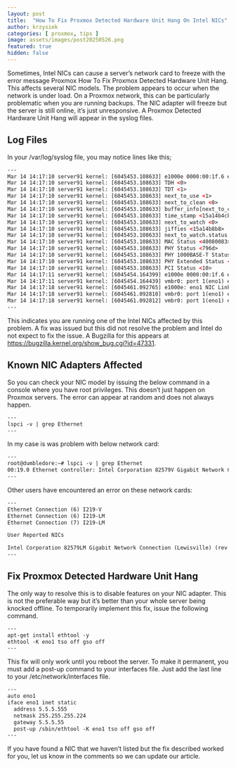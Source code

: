 ```yaml
---
layout: post
title:  "How To Fix Proxmox Detected Hardware Unit Hang On Intel NICs"
author: krzysiek
categories: [ proxmox, tips ]
image: assets/images/post20250526.png
featured: true
hidden: false
---
```


Sometimes, Intel NICs can cause a server’s network card to freeze with the error message Proxmox How To Fix Proxmox Detected Hardware Unit Hang. This affects several NIC models. The problem appears to occur when the network is under load. On a Proxmox network, this can be particularly problematic when you are running backups. The NIC adapter will freeze but the server is still online, it’s just unresponsive. A Proxmox Detected Hardware Unit Hang will appear in the syslog files.

## Log Files
In your /var/log/syslog file, you may notice lines like this;

```html
---
Mar 14 14:17:10 server91 kernel: [6045453.108633] e1000e 0000:00:1f.6 eno1: Detected Hardware Unit Hang:
Mar 14 14:17:10 server91 kernel: [6045453.108633] TDH <0>
Mar 14 14:17:10 server91 kernel: [6045453.108633] TDT <1>
Mar 14 14:17:10 server91 kernel: [6045453.108633] next_to_use <1>
Mar 14 14:17:10 server91 kernel: [6045453.108633] next_to_clean <0>
Mar 14 14:17:10 server91 kernel: [6045453.108633] buffer_info[next_to_clean]:
Mar 14 14:17:10 server91 kernel: [6045453.108633] time_stamp <15a14b4cb>
Mar 14 14:17:10 server91 kernel: [6045453.108633] next_to_watch <0>
Mar 14 14:17:10 server91 kernel: [6045453.108633] jiffies <15a14b8b8>
Mar 14 14:17:10 server91 kernel: [6045453.108633] next_to_watch.status <0>
Mar 14 14:17:10 server91 kernel: [6045453.108633] MAC Status <40080083>
Mar 14 14:17:10 server91 kernel: [6045453.108633] PHY Status <796d>
Mar 14 14:17:10 server91 kernel: [6045453.108633] PHY 1000BASE-T Status <3800>
Mar 14 14:17:10 server91 kernel: [6045453.108633] PHY Extended Status <3000>
Mar 14 14:17:10 server91 kernel: [6045453.108633] PCI Status <10>
Mar 14 14:17:11 server91 kernel: [6045454.164399] e1000e 0000:00:1f.6 eno1: Reset adapter unexpectedly
Mar 14 14:17:11 server91 kernel: [6045454.164439] vmbr0: port 1(eno1) entered disabled state
Mar 14 14:17:18 server91 kernel: [6045461.092765] e1000e: eno1 NIC Link is Up 1000 Mbps Full Duplex, Flow Control: Rx/Tx
Mar 14 14:17:18 server91 kernel: [6045461.092810] vmbr0: port 1(eno1) entered blocking state
Mar 14 14:17:18 server91 kernel: [6045461.092812] vmbr0: port 1(eno1) entered forwarding state
---
```

This indicates you are running one of the Intel NICs affected by this problem. A fix was issued but this did not resolve the problem and Intel do not expect to fix the issue. A Bugzilla for this appears at <a target="_blank" href="https://bugzilla.kernel.org/show_bug.cgi?id=47331">https://bugzilla.kernel.org/show_bug.cgi?id=47331</a>.

## Known NIC Adapters Affected
So you can check your NIC model by issuing the below command in a console where you have root privileges. This doesn’t just happen on Proxmox servers. The error can appear at random and does not always happen.

```html
---
lspci -v | grep Ethernet
---
```

In my case is was problem with below network card: 

```html
---
root@dumbledore:~# lspci -v | grep Ethernet
00:19.0 Ethernet controller: Intel Corporation 82579V Gigabit Network Connection (rev 04)
---
```

Other users have encountered an error on these network cards: 

```html
---
Ethernet Connection (6) I219-V
Ethernet Connection (6) I219-LM
Ethernet Connection (7) I219-LM

User Reported NICs

Intel Corporation 82579LM Gigabit Network Connection (Lewisville) (rev 04)
---
```


## Fix Proxmox Detected Hardware Unit Hang
The only way to resolve this is to disable features on your NIC adapter. This is not the preferable way but it’s better than your whole server being knocked offline. To temporarily implement this fix, issue the following command.

```html
---
apt-get install ethtool -y
ethtool -K eno1 tso off gso off
---
```

This fix will only work until you reboot the server. To make it permanent, you must add a post-up command to your interfaces file. Just add the last line to your /etc/network/interfaces file.
```html
---
auto eno1
iface eno1 inet static
  address 5.5.5.555
  netmask 255.255.255.224
  gateway 5.5.5.55
  post-up /sbin/ethtool -K eno1 tso off gso off
---
```  

If you have found a NIC that we haven’t listed but the fix described worked for you, let us know in the comments so we can update our article.


